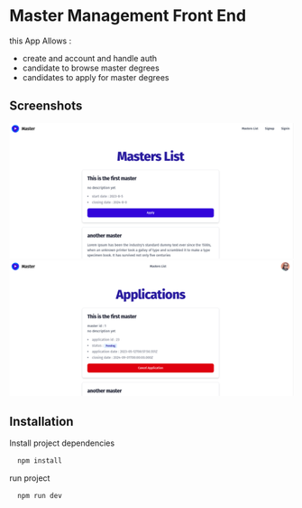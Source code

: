 # Master Management Front End

this App Allows :

- create and account and handle auth
- candidate to browse master degrees
- candidates to apply for master degrees

## Screenshots

![App Screenshot](demo.png)
![App Screenshot](demo2.png)

## Installation

Install project dependencies

```bash
  npm install
```

run project

```
  npm run dev
```
